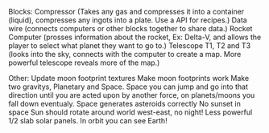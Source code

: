 Blocks:
    Compressor (Takes any gas and compresses it into a container (liquid), compresses any ingots into a plate. Use a API for recipes.)
    Data wire (connects computers or other blocks together to share data.)
    Rocket Computer (prosses information about the rocket, Ex: Delta-V, and allows the player to select what planet they want to go to.)
    Telescope T1, T2 and T3 (looks into the sky, connects with the computer to create a map. More powerful telescope reveals more of the map.)
    
Other:
    Update moon footprint textures
    Make moon footprints work
    Make two gravitys, Planetary and Space. Space you can jump and go into that direction until you are acted upon by another force, on planets/moons you fall down eventualy.
    Space generates asteroids correctly
    No sunset in space
    Sun should rotate around world west-east, no night!
    Less powerful 1/2 slab solar panels.
    In orbit you can see Earth!
    